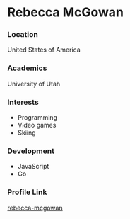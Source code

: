 # Rebecca McGowan

### Location

United States of America

### Academics

University of Utah

### Interests

- Programming
- Video games
- Skiing

### Development

- JavaScript
- Go

### Profile Link

[rebecca-mcgowan](https://github.com/rebecca-mcgowan)
